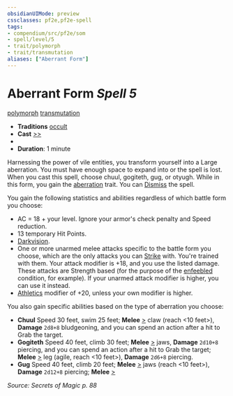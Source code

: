 ```yaml
---
obsidianUIMode: preview
cssclasses: pf2e,pf2e-spell
tags:
- compendium/src/pf2e/som
- spell/level/5
- trait/polymorph
- trait/transmutation
aliases: ["Aberrant Form"]
---
```

# Aberrant Form *Spell 5*   
[polymorph](rules/traits/polymorph.md "Polymorph Effect Trait")  [transmutation](rules/traits/transmutation.md "Transmutation School Trait")  

- **Traditions** [occult](rules/traits/occult.md "Occult Tradition Trait")
- **Cast** [>>](rules/core-rulebook/chapter-9-playing-the-game.md#Actions "Two-Action") 
- 
- **Duration**: 1 minute

Harnessing the power of vile entities, you transform yourself into a Large aberration. You must have enough space to expand into or the spell is lost. When you cast this spell, choose chuul, gogiteth, gug, or otyugh. While in this form, you gain the [aberration](rules/traits/aberration.md "Aberration Creature Type Trait") trait. You can [Dismiss](rules/actions/dismiss.md) the spell.

You gain the following statistics and abilities regardless of which battle form you choose:

- AC = 18 + your level. Ignore your armor's check penalty and Speed reduction.
- 13 temporary Hit Points.
- [Darkvision](rules/abilities/darkvision.md).
- One or more unarmed melee attacks specific to the battle form you choose, which are the only attacks you can [Strike](rules/actions/strike.md) with. You're trained with them. Your attack modifier is +18, and you use the listed damage. These attacks are Strength based (for the purpose of the [enfeebled](rules/conditions.md#Enfeebled) condition, for example). If your unarmed attack modifier is higher, you can use it instead.
- [Athletics](compendium/skills.md#Athletics) modifier of +20, unless your own modifier is higher.

You also gain specific abilities based on the type of aberration you choose:

- **Chuul** Speed 30 feet, swim 25 feet; **Melee** [>](rules/core-rulebook/chapter-9-playing-the-game.md#Actions "Single Action") claw (reach <10 feet>), **Damage** `2d8+8` bludgeoning, and you can spend an action after a hit to Grab the target.
- **Gogiteth** Speed 40 feet, climb 30 feet; **Melee** [>](rules/core-rulebook/chapter-9-playing-the-game.md#Actions "Single Action") jaws, **Damage** `2d10+8` piercing, and you can spend an action after a hit to Grab the target; **Melee** [>](rules/core-rulebook/chapter-9-playing-the-game.md#Actions "Single Action") leg (agile, reach <10 feet>), **Damage** `2d6+8` piercing.
- **Gug** Speed 40 feet, climb 20 feet; **Melee** [>](rules/core-rulebook/chapter-9-playing-the-game.md#Actions "Single Action") jaws (reach <10 feet>), **Damage** `2d12+8` piercing; **Melee** [>](rules/core-rulebook/chapter-9-playing-the-game.md#Actions "Single Action")

*Source: Secrets of Magic p. 88*